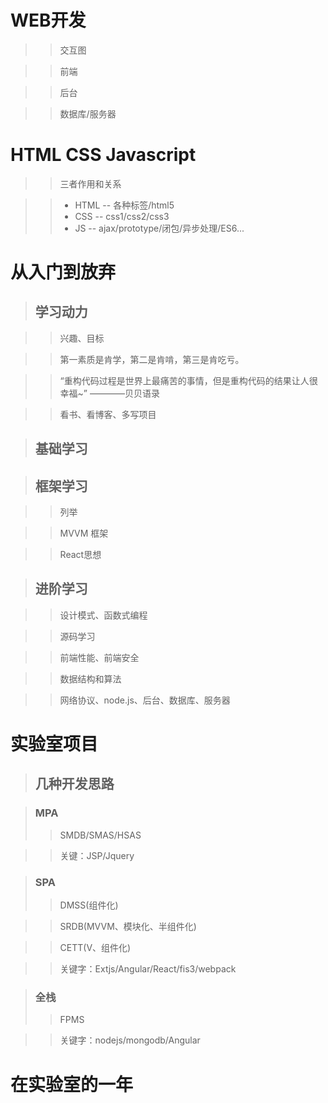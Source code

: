 # WEB开发

>>交互图

>>前端

>>后台

>>数据库/服务器


# HTML CSS Javascript

>>三者作用和关系

>>* HTML  -- 各种标签/html5
>>* CSS   -- css1/css2/css3
>>* JS    -- ajax/prototype/闭包/异步处理/ES6...


# 从入门到放弃

>## 学习动力

>>兴趣、目标

>>第一素质是肯学，第二是肯啃，第三是肯吃亏。

>>“重构代码过程是世界上最痛苦的事情，但是重构代码的结果让人很幸福~” ————贝贝语录

>>看书、看博客、多写项目

>## 基础学习

>## 框架学习

>>列举

>>MVVM 框架

>>React思想

>## 进阶学习

>>设计模式、函数式编程

>>源码学习

>>前端性能、前端安全

>>数据结构和算法

>>网络协议、node.js、后台、数据库、服务器


# 实验室项目

>## 几种开发思路

>### MPA
>>SMDB/SMAS/HSAS

>>关键：JSP/Jquery

>### SPA
>>DMSS(组件化)

>>SRDB(MVVM、模块化、半组件化)

>>CETT(V、组件化)

>>关键字：Extjs/Angular/React/fis3/webpack

>### 全栈
>>FPMS

>>关键字：nodejs/mongodb/Angular


# 在实验室的一年
